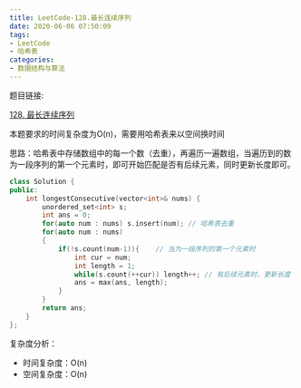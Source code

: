 ```yaml
---
title: LeetCode-128.最长连续序列
date: 2020-06-06 07:50:09
tags:
- LeetCode
- 哈希表
categories:
- 数据结构与算法
---
```

题目链接:

[128. 最长连续序列](https://leetcode-cn.com/problems/longest-consecutive-sequence/)

本题要求的时间复杂度为O(n)，需要用哈希表来以空间换时间
<!--more-->
思路：哈希表中存储数组中的每一个数（去重），再遍历一遍数组，当遍历到的数为一段序列的第一个元素时，即可开始匹配是否有后续元素，同时更新长度即可。
```c++
class Solution {
public:
    int longestConsecutive(vector<int>& nums) {
        unordered_set<int> s;
        int ans = 0;
        for(auto num : nums) s.insert(num); // 哈希表去重
        for(auto num : nums)
        {
            if(!s.count(num-1)){    // 当为一段序列的第一个元素时
                int cur = num;
                int length = 1;
                while(s.count(++cur)) length++; // 有后续元素时，更新长度
                ans = max(ans, length);
            }
        }
        return ans;
    }
};
```
复杂度分析：
- 时间复杂度：O(n)
- 空间复杂度：O(n)
